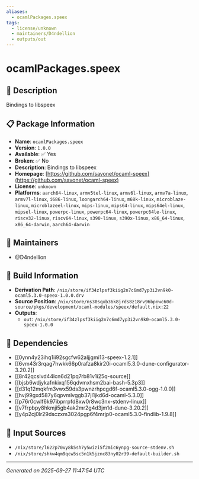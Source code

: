 ```yaml
---
aliases:
  - ocamlPackages.speex
tags:
  - license/unknown
  - maintainers/D4ndellion
  - outputs/out
---
```


# ocamlPackages.speex

## 📝 Description

Bindings to libspeex

## 📋 Package Information

- **Name**: `ocamlPackages.speex`
- **Version**: `1.0.0`
- **Available**: ✅ Yes
- **Broken**: ✅ No
- **Description**: Bindings to libspeex
- **Homepage**: [https://github.com/savonet/ocaml-speex](https://github.com/savonet/ocaml-speex)
- **License**: `unknown`
- **Platforms**: `aarch64-linux`, `armv5tel-linux`, `armv6l-linux`, `armv7a-linux`, `armv7l-linux`, `i686-linux`, `loongarch64-linux`, `m68k-linux`, `microblaze-linux`, `microblazeel-linux`, `mips-linux`, `mips64-linux`, `mips64el-linux`, `mipsel-linux`, `powerpc-linux`, `powerpc64-linux`, `powerpc64le-linux`, `riscv32-linux`, `riscv64-linux`, `s390-linux`, `s390x-linux`, `x86_64-linux`, `x86_64-darwin`, `aarch64-darwin`
## 👥 Maintainers

- @D4ndellion


## 🔧 Build Information

- **Derivation Path**: `/nix/store/if34zlpsf3kiig2n7c6md7yp3i2vn9k0-ocaml5.3.0-speex-1.0.0.drv`
- **Source Position**: `/nix/store/ns30sqxb36k8jrds8z18rv96bpnwc60d-source/pkgs/development/ocaml-modules/speex/default.nix:22`
- **Outputs**:
  - `out`:  `/nix/store/if34zlpsf3kiig2n7c6md7yp3i2vn9k0-ocaml5.3.0-speex-1.0.0`

## 🔗 Dependencies

- [[0ynn4y23ihq1ii92sgcfw62aljjgmi13-speex-1.2.1]]
- [[6vm43r3rqag7hwkk66p0rafza8kir20i-ocaml5.3.0-dune-configurator-3.20.2]]
- [[8r42qcslvd44lcn6d21pq7rb81v1i25q-source]]
- [[bjsb6wdjykafnkixq156qdvmxhsm2bai-bash-5.3p3]]
- [[d31q12mqkfm3vwx59ds3pwnzrhpcgd6f-ocaml5.3.0-ogg-1.0.0]]
- [[hvj99gxd587y6qpvmlvggb37jl1jkd6d-ocaml-5.3.0]]
- [[p76r0cwlf6k97ibprrpfd8xw0r8wc3nx-stdenv-linux]]
- [[v7frpbpy8hkmji5gb4ak2mr2g4d3jm1d-dune-3.20.2]]
- [[y4p2cj0lr29dsczxm3024pgp6f4mrjp0-ocaml5.3.0-findlib-1.9.8]]

## 📁 Input Sources

- `/nix/store/l622p70vy8k5sh7y5wizi5f2mic6ynpg-source-stdenv.sh`
- `/nix/store/shkw4qm9qcw5sc5n1k5jznc83ny02r39-default-builder.sh`

---
*Generated on 2025-09-27 11:47:54 UTC*
